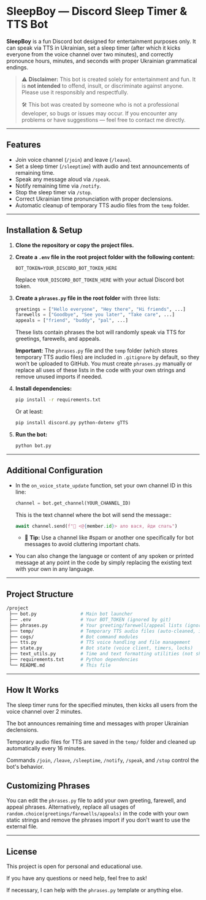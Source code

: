 # SleepBoy — Discord Sleep Timer & TTS Bot

**SleepBoy** is a fun Discord bot designed for entertainment purposes only.
It can speak via TTS in Ukrainian, set a sleep timer (after which it kicks everyone from the voice channel over two minutes), and correctly pronounce hours, minutes, and seconds with proper Ukrainian grammatical endings.

> ⚠️ **Disclaimer:**
> This bot is created solely for entertainment and fun. It is **not intended** to offend, insult, or discriminate against anyone. Please use it responsibly and respectfully.
>  
> 🛠️ This bot was created by someone who is not a professional developer, so bugs or issues may occur. If you encounter any problems or have suggestions — feel free to contact me directly.
---

## Features

- Join voice channel (`/join`) and leave (`/leave`).
- Set a sleep timer (`/sleeptime`) with audio and text announcements of remaining time.
- Speak any message aloud via `/speak`.
- Notify remaining time via `/notify`.
- Stop the sleep timer via `/stop`.
- Correct Ukrainian time pronunciation with proper declensions.
- Automatic cleanup of temporary TTS audio files from the `temp` folder.

---

## Installation & Setup

1.  **Clone the repository or copy the project files.**


2.  **Create a `.env` file in the root project folder with the following content:**

    ```env
    BOT_TOKEN=YOUR_DISCORD_BOT_TOKEN_HERE
    ```

    Replace `YOUR_DISCORD_BOT_TOKEN_HERE` with your actual Discord bot token.


3.  **Create a `phrases.py` file in the root folder** with three lists:

    ```python
    greetings = ["Hello everyone", "Hey there", "Hi friends", ...]
    farewells = ["Goodbye", "See you later", "Take care", ...]
    appeals = ["friend", "buddy", "pal", ...]
    ```

    These lists contain phrases the bot will randomly speak via TTS for greetings, farewells, and appeals.

    **Important:**
    The `phrases.py` file and the `temp` folder (which stores temporary TTS audio files) are included in `.gitignore` by default, so they won’t be uploaded to GitHub.
    You must create `phrases.py` manually or replace all uses of these lists in the code with your own strings and remove unused imports if needed.


4.  **Install dependencies:**

    ```bash
    pip install -r requirements.txt
    ```
    Or at least:
    ```bash
    pip install discord.py python-dotenv gTTS
    ```

5.  **Run the bot:**
    ```bash
    python bot.py
    ```
    
---

## Additional Configuration

- In the `on_voice_state_update` function, set your own channel ID in this line:

  ```python
  channel = bot.get_channel(YOUR_CHANNEL_ID)
  ```
  
  This is the text channel where the bot will send the message::
  ```python
  await channel.send(f"🖕 <@{member.id}> ало вася, йди спать")
  ```
  
  - 💬 **Tip:** Use a channel like #spam or another one specifically for bot messages to avoid cluttering important chats.


- You can also change the language or content of any spoken or printed message at any point in the code by simply replacing the existing text with your own in any language.

---

## Project Structure
```bash
/project
 ├── bot.py                # Main bot launcher
 ├── .env                  # Your BOT_TOKEN (ignored by git)
 ├── phrases.py            # Your greeting/farewell/appeal lists (ignored by git)
 ├── temp/                 # Temporary TTS audio files (auto-cleaned, ignored by git)
 ├── cogs/                 # Bot command modules
 ├── tts.py                # TTS voice handling and file management
 ├── state.py              # Bot state (voice client, timers, locks)
 ├── text_utils.py         # Time and text formatting utilities (not shown)
 ├── requirements.txt      # Python dependencies
 └── README.md             # This file
 ```

---

## How It Works

The sleep timer runs for the specified minutes, then kicks all users from the voice channel over 2 minutes.

The bot announces remaining time and messages with proper Ukrainian declensions.

Temporary audio files for TTS are saved in the `temp/` folder and cleaned up automatically every 16 minutes.

Commands `/join`, `/leave`, `/sleeptime`, `/notify`, `/speak`, and `/stop` control the bot's behavior.

## Customizing Phrases

You can edit the `phrases.py` file to add your own greeting, farewell, and appeal phrases. Alternatively, replace all usages of `random.choice(greetings/farewells/appeals)` in the code with your own static strings and remove the phrases import if you don’t want to use the external file.

---

## License

This project is open for personal and educational use.

If you have any questions or need help, feel free to ask!

If necessary, I can help with the `phrases.py` template or anything else.